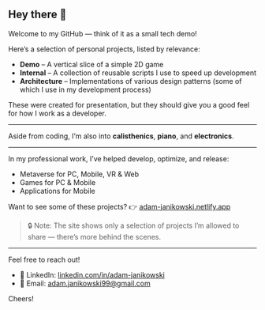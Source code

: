 ## Hey there 👋

Welcome to my GitHub — think of it as a small tech demo!

Here’s a selection of personal projects, listed by relevance:

- **Demo** – A vertical slice of a simple 2D game
- **Internal** – A collection of reusable scripts I use to speed up development
- **Architecture** – Implementations of various design patterns (some of which I use in my development process)

These were created for presentation, but they should give you a good feel for how I work as a developer.

---

Aside from coding, I’m also into **calisthenics**, **piano**, and **electronics**.

---

In my professional work, I’ve helped develop, optimize, and release:
- Metaverse for PC, Mobile, VR & Web
- Games for PC & Mobile
- Applications for Mobile

Want to see some of these projects?
👉 [adam-janikowski.netlify.app](https://adam-janikowski.netlify.app/)

> 🔒 Note: The site shows only a selection of projects I’m allowed to share — there’s more behind the scenes.

---

Feel free to reach out!

- 💼 LinkedIn: [linkedin.com/in/adam-janikowski](https://www.linkedin.com/in/adam-janikowski/)
- 📧 Email: [adam.janikowski99@gmail.com](mailto:adam.janikowski99@gmail.com) 


Cheers!
